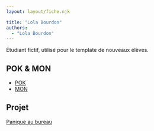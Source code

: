 ```yaml
---
layout: layout/fiche.njk

title: "Lola Bourdon"
authors:
  - "Lola Bourdon"
---
```


Étudiant fictif, utilisé pour le template de nouveaux élèves.

## POK & MON

- [POK](./pok)
- [MON](./mon)

## Projet

[Panique au bureau](../../../projets/2023-2024/Panique_au_bureau)
